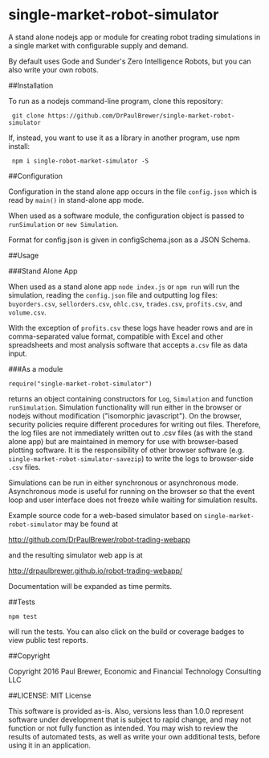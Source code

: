 single-market-robot-simulator
========

A stand alone nodejs app or module for creating robot trading simulations in a single market with configurable supply and demand. 

By default uses Gode and Sunder's Zero Intelligence Robots, but you can also write your own robots.

##Installation

To run as a nodejs command-line program, clone this repository:

     git clone https://github.com/DrPaulBrewer/single-market-robot-simulator
     
If, instead, you want to use it as a library in another program, use npm install:

     npm i single-robot-market-simulator -S
    
##Configuration

Configuration in the stand alone app occurs in the file `config.json` which is read by `main()` in stand-alone app mode.

When used as a software module, the configuration object is passed to `runSimulation` or `new Simulation`.
    
Format for config.json is given in configSchema.json as a JSON Schema.

##Usage 

###Stand Alone App

When used as a stand alone app `node index.js` or `npm run` will run the simulation, reading the `config.json` file and
outputting log files: `buyorders.csv`, `sellorders.csv`, `ohlc.csv`, `trades.csv`, `profits.csv`, and `volume.csv`. 

With the exception of `profits.csv` these logs have header rows and are in comma-separated value format, compatible with
Excel and other spreadsheets and most analysis software that accepts  a`.csv` file as data input.

###As a module

    require("single-market-robot-simulator")

returns an object containing constructors for `Log`, `Simulation` and function `runSimulation`.  Simulation functionality
will run either in the browser or nodejs without modification ("isomorphic javascript").  On the browser, security policies
require different procedures for writing out files.  Therefore, the log files are not immediately written out to .csv files
(as with the stand alone app) but are maintained in memory for use with browser-based plotting software.  It is the 
responsibility of other browser software (e.g. `single-market-robot-simulator-savezip`) to write the logs to browser-side
`.csv` files.    


Simulations can be run in either synchronous or asynchronous mode.  Asynchronous mode is useful for running on the browser
so that the event loop and user interface does not freeze while waiting for simulation results.

Example source code for a web-based simulator based on `single-market-robot-simulator` may be found at

http://github.com/DrPaulBrewer/robot-trading-webapp

and the resulting simulator web app is at

http://drpaulbrewer.github.io/robot-trading-webapp/

Documentation will be expanded as time permits.  

##Tests

    npm test
    
will run the tests.  You can also click on the build or coverage badges to view public test reports.

##Copyright 

Copyright 2016 Paul Brewer, Economic and Financial Technology Consulting LLC

##LICENSE: MIT License

This software is provided as-is.  Also, versions less than 1.0.0 represent software under development that is subject
to rapid change, and may not function or not fully function as intended. You may wish to review the results of 
automated tests, as well as write your own additional tests, before using it in an application.


